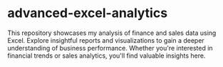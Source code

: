 # advanced-excel-analytics
This repository showcases my analysis of finance and sales data using Excel. Explore insightful reports and visualizations to gain a deeper understanding of business performance. Whether you're interested in financial trends or sales analytics, you'll find valuable insights here.
